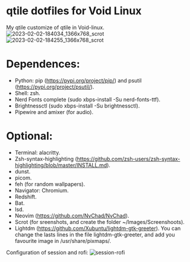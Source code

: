 
# qtile dotfiles for Void Linux
My qtile customize of qtile in Void-linux.
![2023-02-02-184034_1366x768_scrot](https://user-images.githubusercontent.com/93288354/216456285-cb40c490-166a-4776-a277-89675604c8c8.png)
![2023-02-02-184255_1366x768_scrot](https://user-images.githubusercontent.com/93288354/216456323-e882dfc1-4770-41fb-b46f-65e67a6b086b.png)



# Dependences:
* Python: pip (https://pypi.org/project/pip/) and psutil (https://pypi.org/project/psutil/).
* Shell: zsh.
* Nerd Fonts complete (sudo xbps-install -Su nerd-fonts-ttf).
* Brightnessctl (sudo xbps-install -Su brightnessctl).
* Pipewire and amixer (for audio).

# Optional:
* Terminal: alacritty.
* Zsh-syntax-highlighting (https://github.com/zsh-users/zsh-syntax-highlighting/blob/master/INSTALL.md).
* dunst.
* picom.
* feh (for random wallpapers).
* Navigator: Chromium.
* Redshift.
* Bat.
* lsd.
* Neovim (https://github.com/NvChad/NvChad).
* Scrot (for sreenshots, and create the folder ~/Images/Screenshoots).
* Lightdm (https://github.com/Xubuntu/lightdm-gtk-greeter). You can change the lasts lines in the file lightdm-gtk-greeter, and add you favourite image in /usr/share/pixmaps/.

Configuration of session and rofi:
![session-rofi](https://user-images.githubusercontent.com/93288354/219487966-990f8425-77c7-467f-b5d6-7d22eb457d2c.png)

